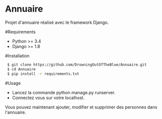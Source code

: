 # Annuaire

Projet d'annuaire réalisé avec le framework Django.

#Requirements

 - Python >= 3.4
 - Django >= 1.8

#Installation

```sh
 $ git clone https://github.com/DrowningOutOfTheBlue/Annuaire.git
 $ cd Annuaire
 $ pip install -r requirements.txt
```

#Usage

 * Lancez la commande python manage.py runserver.
 * Connectez vous sur votre localhost.

Vous pouvez maintenant ajouter, modifier et supprimer des personnes dans l'annuaire.
